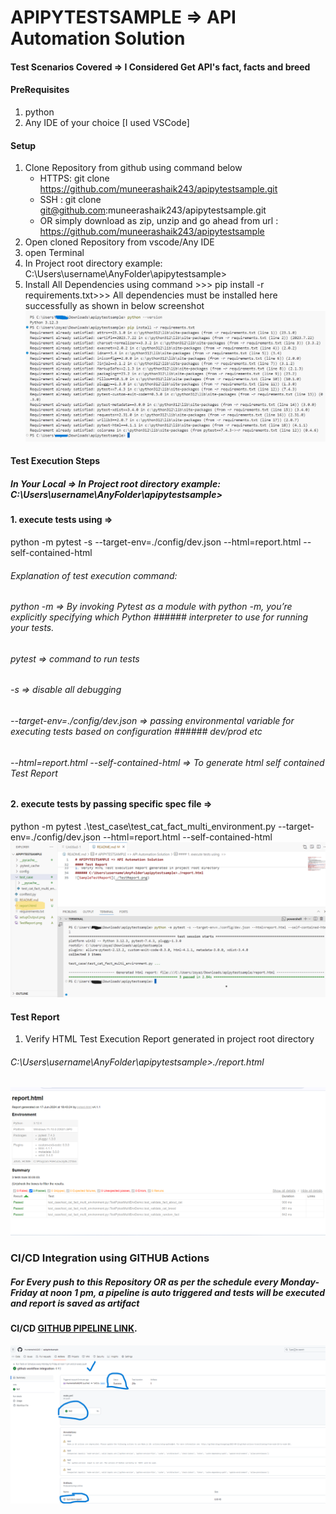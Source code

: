 # APIPYTESTSAMPLE => API Automation Solution
#### Test Scenarios Covered => I Considered Get API's fact, facts and breed 

#### PreRequisites
1. python
2. Any IDE of your choice [I used VSCode]

#### Setup
1. Clone Repository from github using command below
    - HTTPS: git clone https://github.com/muneerashaik243/apipytestsample.git
    - SSH : git clone git@github.com:muneerashaik243/apipytestsample.git
    - OR simply download as zip, unzip and go ahead from url : https://github.com/muneerashaik243/apipytestsample
2. Open cloned Repository from vscode/Any IDE
3. open Terminal
4. In Project root directory  example: C:\Users\username\AnyFolder\apipytestsample>
5. Install All Dependencies using command >>> pip install -r requirements.txt>>> All dependencies must be installed here successfully as shown in below screenshot
![Successful Setup Output](./setupOutput.png)

#### Test Execution Steps
##### In Your Local => In Project root directory  example: C:\Users\username\AnyFolder\apipytestsample>
#### 1. execute tests using  => 
python -m pytest -s --target-env=./config/dev.json --html=report.html --self-contained-html
###### Explanation of test execution command:
###### python -m => By invoking Pytest as a module with python -m, you’re explicitly specifying which Python ###### interpreter to use for running your tests.
###### pytest => command to run tests
###### -s => disable all debugging
###### --target-env=./config/dev.json => passing environmental variable for executing tests based on configuration ###### dev/prod etc
###### --html=report.html --self-contained-html => To generate html self contained Test Report
#### 2. execute tests by passing specific spec file =>
python -m pytest .\test_case\test_cat_fact_multi_environment.py --target-env=./config/dev.json --html=report.html --self-contained-html
![TestExecutionSuccessScreenshot](./TestExecutionConsoleOutput.png)

#### Test Report
1. Verify HTML Test Execution Report generated in project root directory 
###### C:\Users\username\AnyFolder\apipytestsample>./report.html
![SampleTestReport](./TestReport.png)


### CI/CD Integration using GITHUB Actions
##### For Every push to this Repository OR as per the schedule every Monday-Friday at noon 1 pm, a pipeline is auto triggered and tests will be executed and report is saved as artifact
#### CI/CD [GITHUB PIPELINE LINK](https://github.com/muneerashaik243/apipytestsample/actions/). 
![GITHUB ACTIONS PIPELINE SUCCESS RESULT](./CICDsuccess.png)
